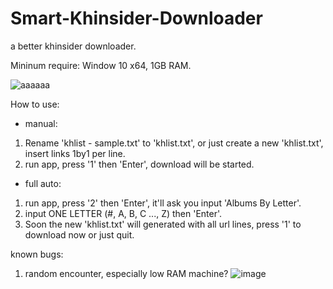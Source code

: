 # Smart-Khinsider-Downloader
a better khinsider downloader.

Mininum require: Window 10 x64, 1GB RAM.



![aaaaaa](https://user-images.githubusercontent.com/67857702/123995918-5f158380-da01-11eb-8868-b687643d4730.gif)

How to use:
- manual:
1. Rename 'khlist - sample.txt' to 'khlist.txt', or just create a new 'khlist.txt', insert links 1by1 per line.
2. run app, press '1' then 'Enter', download will be started.

- full auto:
1. run app, press '2' then 'Enter', it'll ask you input 'Albums By Letter'.
2. input ONE LETTER (#, A, B, C ..., Z) then 'Enter'.
3. Soon the new 'khlist.txt' will generated with all url lines, press '1' to download now or just quit.


known bugs:
1. random encounter, especially low RAM machine?
![image](https://user-images.githubusercontent.com/67857702/124161794-69528300-dad0-11eb-8627-222cbe7f8557.png)
